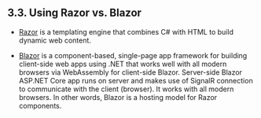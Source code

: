 ## 3.3. Using Razor vs. Blazor

* [Razor](https://www.learnrazorpages.com/) is a templating engine that combines C# with HTML to build dynamic web content.

* [Blazor](https://dotnet.microsoft.com/en-us/learn/aspnet/blazor-tutorial/intro) is a component-based, single-page app framework for building client-side web apps using .NET that works well with all modern browsers via WebAssembly for client-side Blazor. Server-side Blazor ASP.NET Core app runs on server and makes use of SignalR connection to communicate with the client (browser). It works with all modern browsers. In other words, Blazor is a hosting model for Razor components.